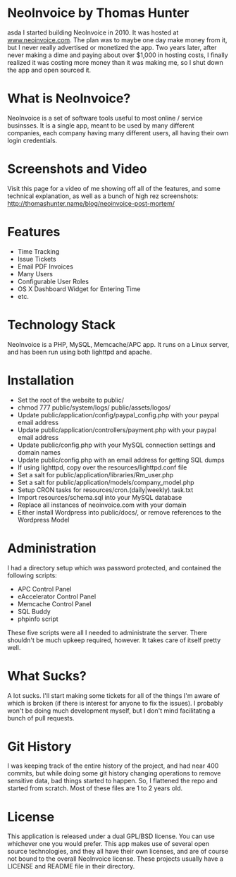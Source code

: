 NeoInvoice by Thomas Hunter
===
asda
I started building NeoInvoice in 2010. It was hosted at www.neoinvoice.com. The plan
was to maybe one day make money from it, but I never really advertised or monetized
the app. Two years later, after never making a dime and paying about over $1,000 in
hosting costs, I finally realized it was costing more money than it was making me,
so I shut down the app and open sourced it.

What is NeoInvoice?
=

NeoInvoice is a set of software tools useful to most online / service businsses. It is
a single app, meant to be used by many different companies, each company having many
different users, all having their own login credentials.

Screenshots and Video
=

Visit this page for a video of me showing off all of the features, and some technical
explanation, as well as a bunch of high rez screenshots:
http://thomashunter.name/blog/neoinvoice-post-mortem/

Features
=

* Time Tracking
* Issue Tickets
* Email PDF Invoices
* Many Users
* Configurable User Roles
* OS X Dashboard Widget for Entering Time
* etc.

Technology Stack
=

NeoInvoice is a PHP, MySQL, Memcache/APC app. It runs on a Linux server, and has been run
using both lighttpd and apache.

Installation
=

* Set the root of the website to public/
* chmod 777 public/system/logs/ public/assets/logos/
* Update public/application/config/paypal_config.php with your paypal email address
* Update public/application/controllers/payment.php with your paypal email address
* Update public/config.php with your MySQL connection settings and domain names
* Update public/config.php with an email address for getting SQL dumps
* If using lighttpd, copy over the resources/lighttpd.conf file
* Set a salt for public/application/libraries/Rm_user.php
* Set a salt for public/application/models/company_model.php
* Setup CRON tasks for resources/cron.(daily|weekly).task.txt
* Import resources/schema.sql into your MySQL database
* Replace all instances of neoinvoice.com with your domain
* Either install Wordpress into public/docs/, or remove references to the Wordpress Model

Administration
=

I had a directory setup which was password protected, and contained the following scripts:

* APC Control Panel
* eAccelerator Control Panel
* Memcache Control Panel
* SQL Buddy
* phpinfo script

These five scripts were all I needed to administrate the server. There shouldn't be much
upkeep required, however. It takes care of itself pretty well.

What Sucks?
=

A lot sucks. I'll start making some tickets for all of the things I'm aware of which
is broken (if there is interest for anyone to fix the issues). I probably won't be
doing much development myself, but I don't mind facilitating a bunch of pull requests.

Git History
=

I was keeping track of the entire history of the project, and had near 400 commits,
but while doing some git history changing operations to remove sensitive data, bad
things started to happen. So, I flattened the repo and started from scratch. Most of
these files are 1 to 2 years old.

License
=

This application is released under a dual GPL/BSD license. You can use whichever one
you would prefer. This app makes use of several open source technologies, and they
all have their own licenses, and are of course not bound to the overall NeoInvoice
license. These projects usually have a LICENSE and README file in their directory.
